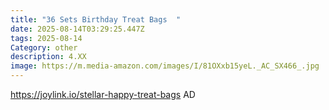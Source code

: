 ```yaml
---
title: "36 Sets Birthday Treat Bags  "
date: 2025-08-14T03:29:25.447Z
tags: 2025-08-14
Category: other
description: 4.XX
image: https://m.media-amazon.com/images/I/81OXxb15yeL._AC_SX466_.jpg
---
```

https://joylink.io/stellar-happy-treat-bags AD